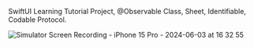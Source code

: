 SwiftUI Learning Tutorial Project, @Observable Class, Sheet, Identifiable, Codable Protocol.

![Simulator Screen Recording - iPhone 15 Pro - 2024-06-03 at 16 32 55](https://github.com/masnmz/iExpense/assets/101047936/337ad138-da64-4666-8d29-a9eb681e2c13)
